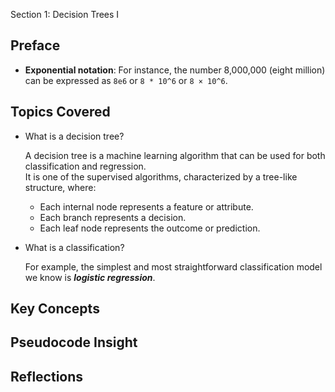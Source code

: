  Section 1: Decision Trees I

## Preface
- **Exponential notation**: For instance, the number 8,000,000 (eight million) can be expressed as `8e6` or `8 * 10^6` or `8 × 10^6`.

## Topics Covered

- What is a decision tree?

  A decision tree is a machine learning algorithm that can be used for both classification and regression.  
  It is one of the supervised algorithms, characterized by a tree-like structure, where:

  - Each internal node represents a feature or attribute.
  - Each branch represents a decision.
  - Each leaf node represents the outcome or prediction.

- What is a classification?

  For example, the simplest and most straightforward classification model we know is ***logistic regression***.

## Key Concepts


## Pseudocode Insight


## Reflections


